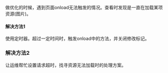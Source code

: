 做优化的时候，遇到页面onload无法触发的情况。查看时发现是一直在加载某项资源(图片)。

#### 解决方法1 
使用定时器。超过一定时间时，触发onload中的方法，并关闭修改标记。

### 解决方法2 
让运维帮忙设置请求超时，找寻资源无法加载时的处理方案。